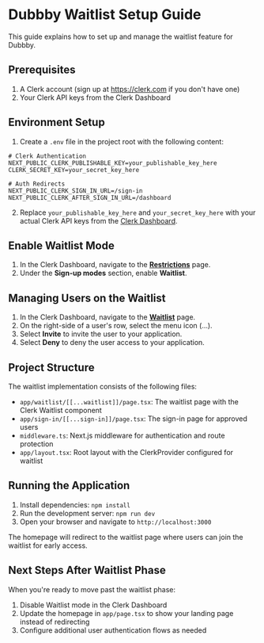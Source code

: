 # Dubbby Waitlist Setup Guide

This guide explains how to set up and manage the waitlist feature for Dubbby.

## Prerequisites

1. A Clerk account (sign up at https://clerk.com if you don't have one)
2. Your Clerk API keys from the Clerk Dashboard

## Environment Setup

1. Create a `.env` file in the project root with the following content:

```
# Clerk Authentication
NEXT_PUBLIC_CLERK_PUBLISHABLE_KEY=your_publishable_key_here
CLERK_SECRET_KEY=your_secret_key_here

# Auth Redirects
NEXT_PUBLIC_CLERK_SIGN_IN_URL=/sign-in
NEXT_PUBLIC_CLERK_AFTER_SIGN_IN_URL=/dashboard
```

2. Replace `your_publishable_key_here` and `your_secret_key_here` with your actual Clerk API keys from the [Clerk Dashboard](https://dashboard.clerk.com/last-active?path=api-keys).

## Enable Waitlist Mode

1. In the Clerk Dashboard, navigate to the [**Restrictions**](https://dashboard.clerk.com/last-active?path=user-authentication/restrictions) page.
2. Under the **Sign-up modes** section, enable **Waitlist**.

## Managing Users on the Waitlist

1. In the Clerk Dashboard, navigate to the [**Waitlist**](https://dashboard.clerk.com/last-active?path=waitlist) page.
2. On the right-side of a user's row, select the menu icon (...).
3. Select **Invite** to invite the user to your application. 
4. Select **Deny** to deny the user access to your application.

## Project Structure

The waitlist implementation consists of the following files:

- `app/waitlist/[[...waitlist]]/page.tsx`: The waitlist page with the Clerk Waitlist component
- `app/sign-in/[[...sign-in]]/page.tsx`: The sign-in page for approved users
- `middleware.ts`: Next.js middleware for authentication and route protection
- `app/layout.tsx`: Root layout with the ClerkProvider configured for waitlist

## Running the Application

1. Install dependencies: `npm install`
2. Run the development server: `npm run dev`
3. Open your browser and navigate to `http://localhost:3000`

The homepage will redirect to the waitlist page where users can join the waitlist for early access.

## Next Steps After Waitlist Phase

When you're ready to move past the waitlist phase:

1. Disable Waitlist mode in the Clerk Dashboard
2. Update the homepage in `app/page.tsx` to show your landing page instead of redirecting
3. Configure additional user authentication flows as needed 